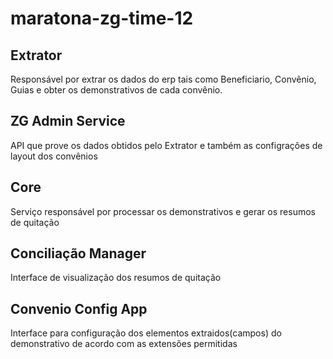 # maratona-zg-time-12

## Extrator
Responsável por extrar os dados do erp tais como Beneficiario, Convênio, Guias 
e obter os demonstrativos de cada convênio.

## ZG Admin Service
API que prove os dados obtidos pelo Extrator e também as configrações de layout dos convênios

## Core
Serviço responsável por processar os demonstrativos e gerar os resumos de quitação

## Conciliação Manager
Interface de visualização dos resumos de quitação

## Convenio Config App
Interface para configuração dos elementos extraidos(campos) do demonstrativo de acordo com as extensões permitidas


